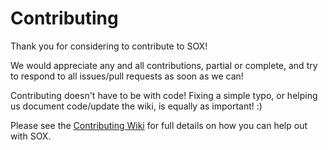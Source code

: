 # Contributing 

Thank you for considering to contribute to SOX!

We would appreciate any and all contributions, partial or complete, and try to respond to all issues/pull requests as soon as we can! 

Contributing doesn't have to be with code! Fixing a simple typo, or helping us document code/update the wiki, is equally as important! :)

Please see the [Contributing Wiki](https://github.com/soscripted/sox/wiki/Contributing) for full details on how you can help out with SOX.
